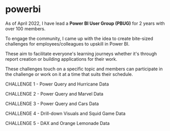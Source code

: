# powerbi

As of April 2022, I have lead a **Power BI User Group (PBUG)** for 2 years with over 100 members. 

To engage the community, I came up with the idea to create bite-sized challenges for employees/colleagues to upskill in Power BI.

These aim to facilitate everyone's learning journeys whether it's through report creation or building applications for their work.

These challenges touch on a specific topic and members can participate in the challenge or work on it at a time that suits their schedule.

CHALLENGE 1 - Power Query and Hurricane Data

CHALLENGE 2 - Power Query and Marvel Data

CHALLENGE 3 - Power Query and Cars Data

CHALLENGE 4 - Drill-down Visuals and Squid Game Data

CHALLENGE 5 - DAX and Orange Lemonade Data

